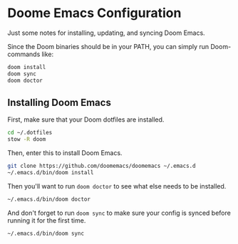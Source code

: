 # Doome Emacs Configuration

Just some notes for installing, updating, and syncing Doom Emacs.

Since the Doom binaries should be in your PATH, you can simply run Doom-commands
like:

``` sh
doom install
doom sync
doom doctor
```

## Installing Doom Emacs

First, make sure that your Doom dotfiles are installed.

``` sh
cd ~/.dotfiles
stow -R doom
```

Then, enter this to install Doom Emacs.

``` sh
git clone https://github.com/doomemacs/doomemacs ~/.emacs.d
~/.emacs.d/bin/doom install
```

Then you'll want to run `doom doctor` to see what else needs to be installed.

``` sh
~/.emacs.d/bin/doom doctor
```

And don't forget to run `doom sync` to make sure your config is synced before
running it for the first time.

``` sh
~/.emacs.d/bin/doom sync
```
